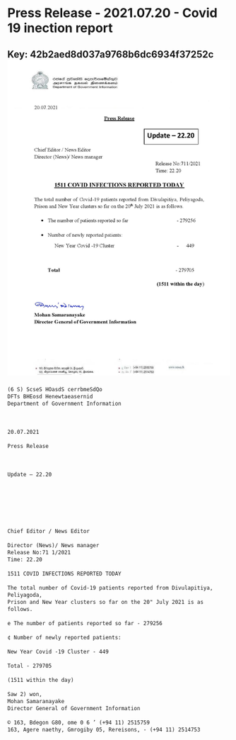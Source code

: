# Press Release - 2021.07.20 - Covid 19 inection report 
Key: 42b2aed8d037a9768b6dc6934f37252c 
![img](img/42b2aed8d037a9768b6dc6934f37252c.jpg)
---
```
(6 S) ScseS HOasdS cerrbmeSdQo
DFTs BHEosd Henewtaeasernid
Department of Government Information

 

20.07.2021

Press Release

 

Update — 22.20

 

 

 

Chief Editor / News Editor

Director (News)/ News manager
Release No:71 1/2021
Time: 22.20

1511 COVID INFECTIONS REPORTED TODAY

The total number of Covid-19 patients reported from Divulapitiya, Peliyagoda,
Prison and New Year clusters so far on the 20" July 2021 is as follows.

e The number of patients reported so far - 279256

¢ Number of newly reported patients:

New Year Covid -19 Cluster - 449

Total - 279705

(1511 within the day)

Saw 2) won,
Mohan Samaranayake
Director General of Government Information

© 163, Bdegon G80, ome 0 6 ’ (+94 11) 2515759
163, Agere naethy, Gmrogiby 05, Rereisons, - (+94 11) 2514753

 

```
